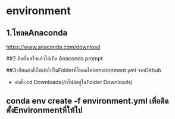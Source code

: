 # environment
## 1.โหลดAnaconda
https://www.anaconda.com/download

##2.ติดตั้งเสร็จแล้วให้เปิด Anaconda prompt

##3.เขียนคำสั่งให้เข้าไปในFolderที่โหลดไฟล์environment.yml จากGithub
- คำสั่ง cd Downloads(ถ้าไฟล์อยู่ในFolder Downloads)

## conda env create -f environment.yml เพื่อติดตั้งEnvironmentที่ให้ไป
